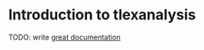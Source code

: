 # Introduction to tlexanalysis

TODO: write [great documentation](http://jacobian.org/writing/great-documentation/what-to-write/)
